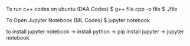To run c++ codes on ubuntu (DAA Codes)
$ g++ file.cpp -o file
$ ./file

To Open Jupyter Notebook (ML Codes)
$ jupyter notebook

to install jupyter notebook
-> install python
-> pip install jupyter
-> jupyter notebook
